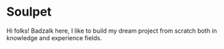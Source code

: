 # Soulpet
Hi folks!
Badzalk here, I like to build my dream project from scratch both in knowledge and experience fields.
